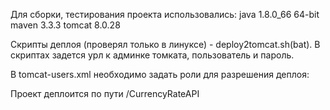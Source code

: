 Для сборки, тестирования проекта использовались:
java 1.8.0_66 64-bit
maven 3.3.3
tomcat 8.0.28

Скрипты деплоя (проверял только в линуксе) - deploy2tomcat.sh(bat).
В скриптах задется урл к админке томката, пользователь и пароль.

В tomcat-users.xml необходимо задать роли для разрешения деплоя:
<role rolename="manager-gui"/>
<role rolename="manager-script"/>
<user username="tomcat" password="tomcat" roles="manager-script,manager-gui"/>

Проект деплоится по пути /CurrencyRateAPI

